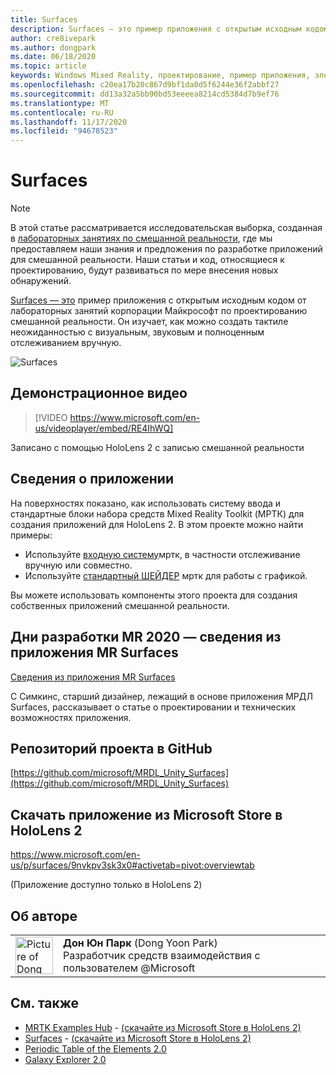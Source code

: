 ```yaml
---
title: Surfaces
description: Surfaces — это пример приложения с открытым исходным кодом от лабораторных занятий корпорации Майкрософт по проектированию смешанной реальности. Он изучает, как можно создать тактиле неожиданностью с визуальным, звуковым и полноценным отслеживанием вручную.
author: cre8ivepark
ms.author: dongpark
ms.date: 06/18/2020
ms.topic: article
keywords: Windows Mixed Reality, проектирование, пример приложения, элементы управления, МРТК, набор средств для смешанной реальности, Unity, примеры приложений, примеры приложений, Открытый исходный код, Microsoft Store, HoloLens, гарнитура смешанной реальности, гарнитура Windows Mixed Reality, гарнитура виртуальной реальности
ms.openlocfilehash: c20ea17b20c867d9bf1da0d5f6244e36f2abbf27
ms.sourcegitcommit: dd13a32a5bb90bd53eeeea8214cd5384d7b9ef76
ms.translationtype: MT
ms.contentlocale: ru-RU
ms.lasthandoff: 11/17/2020
ms.locfileid: "94678523"
---
```

# <a name="surfaces"></a>Surfaces

>[!NOTE]
>В этой статье рассматривается исследовательская выборка, созданная в [лабораторных занятиях по смешанной реальности](https://github.com/Microsoft/MRDesignLabs_Unity), где мы предоставляем наши знания и предложения по разработке приложений для смешанной реальности. Наши статьи и код, относящиеся к проектированию, будут развиваться по мере внесения новых обнаружений.

[Surfaces — это](https://github.com/microsoft/MRDL_Unity_Surfaces)  пример приложения с открытым исходным кодом от лабораторных занятий корпорации Майкрософт по проектированию смешанной реальности. Он изучает, как можно создать тактиле неожиданностью с визуальным, звуковым и полноценным отслеживанием вручную.

![Surfaces](images/MRDL_Surfaces_1.jpg)

## <a name="demo-video"></a>Демонстрационное видео 
> [!VIDEO https://www.microsoft.com/en-us/videoplayer/embed/RE4IhWQ]

Записано с помощью HoloLens 2 с записью смешанной реальности

## <a name="about-the-app"></a>Сведения о приложении
На поверхностях показано, как использовать систему ввода и стандартные блоки набора средств Mixed Reality Toolkit (МРТК) для создания приложений для HoloLens 2. В этом проекте можно найти примеры:
- Используйте [входную систему](https://microsoft.github.io/MixedRealityToolkit-Unity/Documentation/Input/Overview.html)мртк, в частности отслеживание вручную или совместно.
- Используйте [стандартный ШЕЙДЕР](https://microsoft.github.io/MixedRealityToolkit-Unity/Documentation/README_MRTKStandardShader.html) мртк для работы с графикой.

Вы можете использовать компоненты этого проекта для создания собственных приложений смешанной реальности.

## <a name="mr-dev-days-2020---learnings-from-the-mr-surfaces-app"></a>Дни разработки MR 2020 — сведения из приложения MR Surfaces
[Сведения из приложения MR Surfaces](https://channel9.msdn.com/Shows/Docs-Mixed-Reality/Learnings-from-the-MR-Surfaces-App)

С Симкинс, старший дизайнер, лежащий в основе приложения МРДЛ Surfaces, рассказывает о статье о проектировании и технических возможностях приложения.

## <a name="project-repository-on-github"></a>Репозиторий проекта в GitHub
[https://github.com/microsoft/MRDL_Unity_Surfaces](https://github.com/microsoft/MRDL_Unity_Surfaces)

## <a name="download-app-from-microsoft-store-in-hololens-2"></a>Скачать приложение из Microsoft Store в HoloLens 2
https://www.microsoft.com/en-us/p/surfaces/9nvkpv3sk3x0#activetab=pivot:overviewtab

(Приложение доступно только в HoloLens 2)

## <a name="about-the-author"></a>Об авторе

<table style="border-collapse:collapse" padding-left="0px">
<tr>
<td style="border-style: none" width="60px"><img alt="Picture of Dong Yoon Park" width="60" height="60" src="images/dongyoonpark.jpg"></td>
<td style="border-style: none"><b>Дон Юн Парк</b> (Dong Yoon Park)<br>Разработчик средств взаимодействия с пользователем @Microsoft</td>
</tr>
</table>

## <a name="see-also"></a>См. также

* [MRTK Examples Hub](https://microsoft.github.io/MixedRealityToolkit-Unity/Documentation/README_ExampleHub.html) - [(скачайте из Microsoft Store в HoloLens 2)](https://www.microsoft.com/en-us/p/mrtk-examples-hub/9mv8c39l2sj4)
* [Surfaces](sampleapp-surfaces.md) - [(скачайте из Microsoft Store в HoloLens 2)](https://www.microsoft.com/en-us/p/surfaces/9nvkpv3sk3x0)
* [Periodic Table of the Elements 2.0](https://medium.com/@dongyoonpark/bringing-the-periodic-table-of-the-elements-app-to-hololens-2-with-mrtk-v2-a6e3d8362158)
* [Galaxy Explorer 2.0](galaxy-explorer-update.md)
